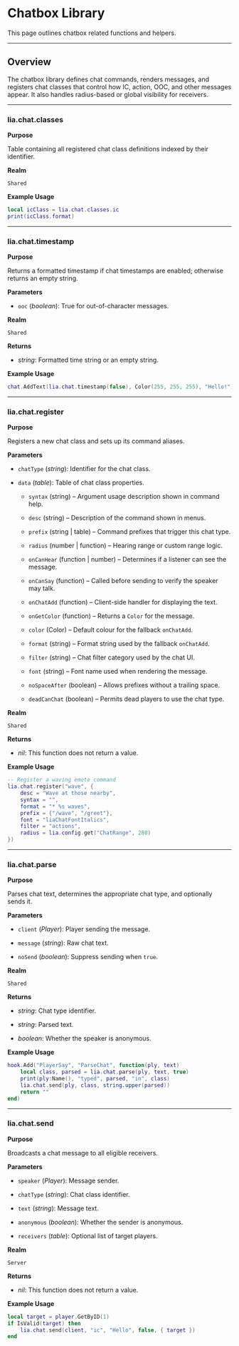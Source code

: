# Chatbox Library

This page outlines chatbox related functions and helpers.

---

## Overview

The chatbox library defines chat commands, renders messages, and registers chat classes that control how IC, action, OOC, and other messages appear. It also handles radius-based or global visibility for receivers.

---

### lia.chat.classes

**Purpose**

Table containing all registered chat class definitions indexed by their identifier.

**Realm**

`Shared`

**Example Usage**

```lua
local icClass = lia.chat.classes.ic
print(icClass.format)
```
---

### lia.chat.timestamp

**Purpose**

Returns a formatted timestamp if chat timestamps are enabled; otherwise returns an empty string.

**Parameters**

* `ooc` (*boolean*): True for out-of-character messages.

**Realm**

`Shared`

**Returns**

* *string*: Formatted time string or an empty string.

**Example Usage**

```lua
chat.AddText(lia.chat.timestamp(false), Color(255, 255, 255), "Hello!")
```
---

### lia.chat.register

**Purpose**

Registers a new chat class and sets up its command aliases.

**Parameters**

* `chatType` (*string*): Identifier for the chat class.

* `data` (*table*): Table of chat class properties.

  * `syntax` (string) – Argument usage description shown in command help.

  * `desc` (string) – Description of the command shown in menus.

  * `prefix` (string | table) – Command prefixes that trigger this chat type.

  * `radius` (number | function) – Hearing range or custom range logic.

  * `onCanHear` (function | number) – Determines if a listener can see the message.

  * `onCanSay` (function) – Called before sending to verify the speaker may talk.

  * `onChatAdd` (function) – Client-side handler for displaying the text.

  * `onGetColor` (function) – Returns a `Color` for the message.

  * `color` (Color) – Default colour for the fallback `onChatAdd`.

  * `format` (string) – Format string used by the fallback `onChatAdd`.

  * `filter` (string) – Chat filter category used by the chat UI.

  * `font` (string) – Font name used when rendering the message.

  * `noSpaceAfter` (boolean) – Allows prefixes without a trailing space.

  * `deadCanChat` (boolean) – Permits dead players to use the chat type.

**Realm**

`Shared`

**Returns**

* *nil*: This function does not return a value.

**Example Usage**

```lua
-- Register a waving emote command
lia.chat.register("wave", {
    desc = "Wave at those nearby",
    syntax = "",
    format = "* %s waves",
    prefix = {"/wave", "/greet"},
    font = "liaChatFontItalics",
    filter = "actions",
    radius = lia.config.get("ChatRange", 280)
})
```
---

### lia.chat.parse

**Purpose**

Parses chat text, determines the appropriate chat type, and optionally sends it.

**Parameters**

* `client` (*Player*): Player sending the message.

* `message` (*string*): Raw chat text.

* `noSend` (*boolean*): Suppress sending when `true`.

**Realm**

`Shared`

**Returns**

* *string*: Chat type identifier.

* *string*: Parsed text.

* *boolean*: Whether the speaker is anonymous.

**Example Usage**

```lua
hook.Add("PlayerSay", "ParseChat", function(ply, text)
    local class, parsed = lia.chat.parse(ply, text, true)
    print(ply:Name(), "typed", parsed, "in", class)
    lia.chat.send(ply, class, string.upper(parsed))
    return ""
end)
```
---

### lia.chat.send

**Purpose**

Broadcasts a chat message to all eligible receivers.

**Parameters**

* `speaker` (*Player*): Message sender.

* `chatType` (*string*): Chat class identifier.

* `text` (*string*): Message text.

* `anonymous` (*boolean*): Whether the sender is anonymous.

* `receivers` (*table*): Optional list of target players.

**Realm**

`Server`

**Returns**

* *nil*: This function does not return a value.

**Example Usage**

```lua
local target = player.GetByID(1)
if IsValid(target) then
    lia.chat.send(client, "ic", "Hello", false, { target })
end
```
